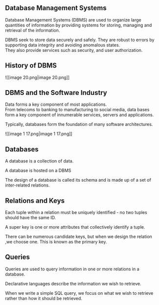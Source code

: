 ## Database Management Systems

Database Management Systems (DBMS) are used to organize large quantities of information by providing systems for storing, managing and retrieval of the information.

DBMS seek to store data securely and safely. They are robust to errors by supporting data integrity and avoiding anomalous states.  
They also provide services such as security, and user authorization.  

## History of DBMS

![[image 20.png|image 20.png]]

## DBMS and the Software Industry

Data forms a key component of most applications.  
From telecoms to banking to manufacturing to social media, data bases form a key component of innumerable services, servers and applications.  

Typically, databases form the foundation of many software architectures.

![[image 1 17.png|image 1 17.png]]

## Databases

A database is a collection of data.

A database is hosted on a DBMS

The design of a database is called its schema and is made up of a set of inter-related relations.

## Relations and Keys

Each tuple within a relation must be uniquely identified - no two tuples should have the same ID.

A super key is one or more attributes that collectively identify a tuple.

There can be numerous candidate keys, but when we design the relation ,we choose one. This is known as the primary key.

## Queries

Queries are used to query information in one or more relations in a database.

Declarative languages describe the information we wish to retrieve.

When we write a simple SQL query, we focus on what we wish to retrieve rather than how it should be retrieved.